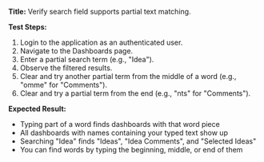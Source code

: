 **Title:** Verify search field supports partial text matching.

**Test Steps:**
1. Login to the application as an authenticated user.
2. Navigate to the Dashboards page.
3. Enter a partial search term (e.g., "Idea").
4. Observe the filtered results.
5. Clear and try another partial term from the middle of a word (e.g., "omme" for "Comments").
6. Clear and try a partial term from the end (e.g., "nts" for "Comments").

**Expected Result:**
- Typing part of a word finds dashboards with that word piece
- All dashboards with names containing your typed text show up
- Searching "Idea" finds "Ideas", "Idea Comments", and "Selected Ideas"
- You can find words by typing the beginning, middle, or end of them